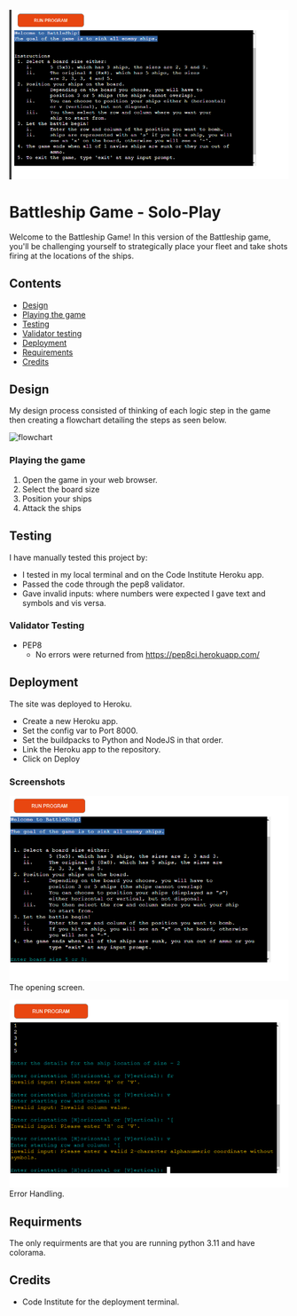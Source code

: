 
![battleship](assets/images/screenshots/battleship.png)

# Battleship Game - Solo-Play

Welcome to the Battleship Game! In this version of the Battleship game, you'll be challenging yourself to strategically place your fleet and take shots firing at the locations of the ships.


## Contents

* [Design](#design)
* [Playing the game](#playing_the_game)
* [Testing](#testing)
* [Validator testing](#valivador_testing)
* [Deployment](#deployment)
* [Requirements](#requirments)
* [Credits](#credits)


## Design

My design process consisted of thinking of each logic step in the game then creating a flowchart detailing the steps as seen below. 

![flowchart](flowcharts.png)

### Playing the game

1. Open the game in your web browser.
2. Select the board size
3. Position your ships
4. Attack the ships

## Testing

I have manually tested this project by:

- I tested in my local terminal and on the Code Institute Heroku app.
- Passed the code through the pep8 validator.
- Gave invalid inputs: where numbers were expected I gave text and symbols and vis versa.

### Validator Testing

- PEP8
    - No errors were returned from https://pep8ci.herokuapp.com/

## Deployment

The site was deployed to Heroku.
- Create a new Heroku app.
- Set the config var to Port 8000.
- Set the buildpacks to Python and NodeJS in that order.
- Link the Heroku app to the repository.
- Click on Deploy


### Screenshots



![battleships](assets/images/screenshots/battleships.png)
The opening screen.

![errorHandling](assets/images/screenshots/errorHandling.png)
Error Handling.

## Requirments

The only requirments are that you are running python 3.11 and have colorama.

## Credits

- Code Institute for the deployment terminal.